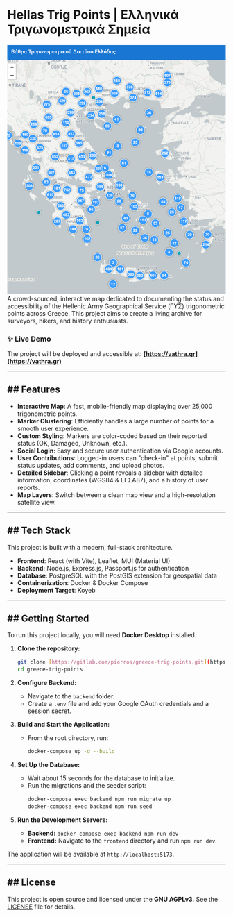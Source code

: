 # Hellas Trig Points | Ελληνικά Τριγωνομετρικά Σημεία

![Map Screenshot](vathra_screen.png) A crowd-sourced, interactive map dedicated to documenting the status and accessibility of the Hellenic Army Geographical Service (ΓΥΣ) trigonometric points across Greece. This project aims to create a living archive for surveyors, hikers, and history enthusiasts.

### ✨ **Live Demo**

The project will be deployed and accessible at: **[https://vathra.gr](https://vathra.gr)**

---

## ## Features

* **Interactive Map**: A fast, mobile-friendly map displaying over 25,000 trigonometric points.
* **Marker Clustering**: Efficiently handles a large number of points for a smooth user experience.
* **Custom Styling**: Markers are color-coded based on their reported status (OK, Damaged, Unknown, etc.).
* **Social Login**: Easy and secure user authentication via Google accounts.
* **User Contributions**: Logged-in users can "check-in" at points, submit status updates, add comments, and upload photos.
* **Detailed Sidebar**: Clicking a point reveals a sidebar with detailed information, coordinates (WGS84 & ΕΓΣΑ87), and a history of user reports.
* **Map Layers**: Switch between a clean map view and a high-resolution satellite view.

---

## ## Tech Stack

This project is built with a modern, full-stack architecture.

* **Frontend**: React (with Vite), Leaflet, MUI (Material UI)
* **Backend**: Node.js, Express.js, Passport.js for authentication
* **Database**: PostgreSQL with the PostGIS extension for geospatial data
* **Containerization**: Docker & Docker Compose
* **Deployment Target**: Koyeb

---

## ## Getting Started

To run this project locally, you will need **Docker Desktop** installed.

1.  **Clone the repository:**
    ```bash
    git clone [https://gitlab.com/pierros/greece-trig-points.git](https://gitlab.com/pierros/greece-trig-points.git)
    cd greece-trig-points
    ```

2.  **Configure Backend:**
    * Navigate to the `backend` folder.
    * Create a `.env` file and add your Google OAuth credentials and a session secret.

3.  **Build and Start the Application:**
    * From the root directory, run:
        ```bash
        docker-compose up -d --build
        ```

4.  **Set Up the Database:**
    * Wait about 15 seconds for the database to initialize.
    * Run the migrations and the seeder script:
        ```bash
        docker-compose exec backend npm run migrate up
        docker-compose exec backend npm run seed
        ```

5.  **Run the Development Servers:**
    * **Backend:** `docker-compose exec backend npm run dev`
    * **Frontend:** Navigate to the `frontend` directory and run `npm run dev`.

The application will be available at `http://localhost:5173`.

---

## ## License

This project is open source and licensed under the **GNU AGPLv3**. See the [LICENSE](LICENSE) file for details.